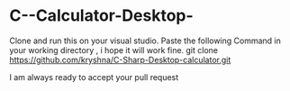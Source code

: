 # C--Calculator-Desktop-
Clone and run this on your visual studio.
Paste the following Command in your working directory , i hope it will work fine.
git clone https://github.com/kryshna/C-Sharp-Desktop-calculator.git

I am always ready to accept your pull request
